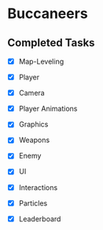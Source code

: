 # Buccaneers

## Completed Tasks
- [x] Map-Leveling  
- [x] Player  
- [x] Camera  
- [x] Player Animations  
- [x] Graphics  
- [x] Weapons  
- [x] Enemy
- [x] UI
- [x] Interactions
- [x] Particles
- [x] Leaderboard 

      
